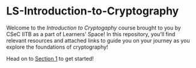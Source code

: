 # LS-Introduction-to-Cryptography

Welcome to the _Introduction to Cryptogaphy_ course brought to you by CSeC IITB as a part of Learners' Space! In this repository, you'll find relevant resources and attached links to guide you on your journey as you explore the foundations of cryptography!

Head on to [Section 1](Section-1/README.md) to get started!
